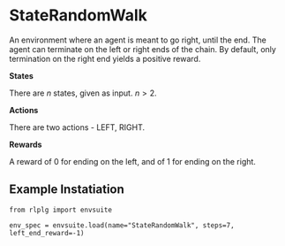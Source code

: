 # StateRandomWalk

An environment where an agent is meant to go right, until the end.
The agent can terminate on the left or right ends of the chain.
By default, only termination on the right end yields a positive reward.

**States**

There are $n$ states, given as input. $n > 2$.

**Actions**

There are two actions - LEFT, RIGHT.

**Rewards**

A reward of $0$ for ending on the left, and of $1$ for ending on the right.

## Example Instatiation

```
from rlplg import envsuite

env_spec = envsuite.load(name="StateRandomWalk", steps=7, left_end_reward=-1)
```

